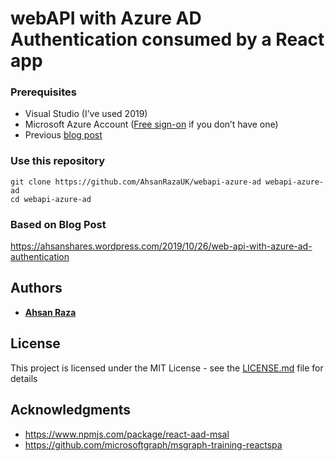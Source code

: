 # webAPI with Azure AD Authentication consumed by a React app

### Prerequisites

*	Visual Studio (I’ve used 2019)
*	Microsoft Azure Account (<a href='https://azure.microsoft.com/en-us/free/'>Free sign-on</a> if you don’t have one)
*	Previous <a href='https://ahsanshares.wordpress.com/2019/10/19/react-app-consuming-microsoft-graph/'>blog post</a>

### Use this repository

```
git clone https://github.com/AhsanRazaUK/webapi-azure-ad webapi-azure-ad
cd webapi-azure-ad
```
### Based on Blog Post

https://ahsanshares.wordpress.com/2019/10/26/web-api-with-azure-ad-authentication

## Authors

* **<a href='https://ahsanshares.wordpress.com'>Ahsan Raza</a>** 

## License

This project is licensed under the MIT License - see the [LICENSE.md](LICENSE.md) file for details

## Acknowledgments

* https://www.npmjs.com/package/react-aad-msal
* https://github.com/microsoftgraph/msgraph-training-reactspa

